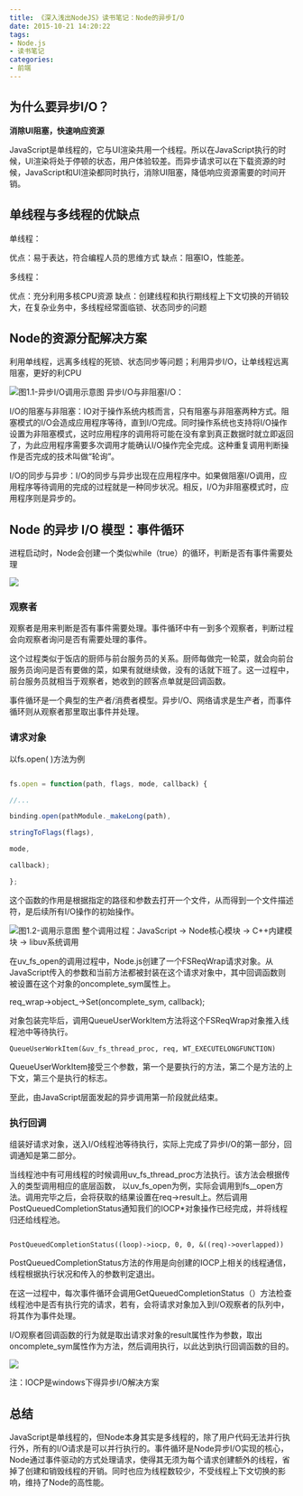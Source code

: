 ```yaml
---
title: 《深入浅出NodeJS》读书笔记：Node的异步I/O
date: 2015-10-21 14:20:22
tags:
- Node.js
- 读书笔记
categories:
- 前端
---
```

## 为什么要异步I/O？

**消除UI阻塞，快速响应资源**

JavaScript是单线程的，它与UI渲染共用一个线程。所以在JavaScript执行的时候，UI渲染将处于停顿的状态，用户体验较差。而异步请求可以在下载资源的时候，JavaScript和UI渲染都同时执行，消除UI阻塞，降低响应资源需要的时间开销。

## 单线程与多线程的优缺点

单线程：

优点：易于表达，符合编程人员的思维方式
缺点：阻塞IO，性能差。

多线程：

优点：充分利用多核CPU资源
缺点：创建线程和执行期线程上下文切换的开销较大，在复杂业务中，多线程经常面临锁、状态同步的问题

## Node的资源分配解决方案

利用单线程，远离多线程的死锁、状态同步等问题；利用异步I/O，让单线程远离阻塞，更好的利CPU

![图1.1-异步I/O调用示意图](https://mares.oss-cn-qingdao.aliyuncs.com/blog/%E3%80%8A%E6%B7%B1%E5%85%A5%E6%B5%85%E5%87%BANodeJS%E3%80%8B%E8%AF%BB%E4%B9%A6%E7%AC%94%E8%AE%B0%EF%BC%9ANode%E7%9A%84%E5%BC%82%E6%AD%A5IO/1.png)
异步I/O与非阻塞I/O：

I/O的阻塞与非阻塞：IO对于操作系统内核而言，只有阻塞与非阻塞两种方式。阻塞模式的I/O会造成应用程序等待，直到I/O完成。同时操作系统也支持将I/O操作设置为非阻塞模式，这时应用程序的调用将可能在没有拿到真正数据时就立即返回了，为此应用程序需要多次调用才能确认I/O操作完全完成。这种重复调用判断操作是否完成的技术叫做“轮询”。

I/O的同步与异步：I/O的同步与异步出现在应用程序中。如果做阻塞I/O调用，应用程序等待调用的完成的过程就是一种同步状况。相反，I/O为非阻塞模式时，应用程序则是异步的。

## Node 的异步 I/O 模型：事件循环

进程启动时，Node会创建一个类似while（true）的循环，判断是否有事件需要处理

![](https://mares.oss-cn-qingdao.aliyuncs.com/blog/%E3%80%8A%E6%B7%B1%E5%85%A5%E6%B5%85%E5%87%BANodeJS%E3%80%8B%E8%AF%BB%E4%B9%A6%E7%AC%94%E8%AE%B0%EF%BC%9ANode%E7%9A%84%E5%BC%82%E6%AD%A5IO/2.jpg)


### 观察者

观察者是用来判断是否有事件需要处理。事件循环中有一到多个观察者，判断过程会向观察者询问是否有需要处理的事件。

这个过程类似于饭店的厨师与前台服务员的关系。厨师每做完一轮菜，就会向前台服务员询问是否有要做的菜，如果有就继续做，没有的话就下班了。这一过程中，前台服务员就相当于观察者，她收到的顾客点单就是回调函数。

事件循环是一个典型的生产者/消费者模型。异步I/O、网络请求是生产者，而事件循环则从观察者那里取出事件并处理。

### 请求对象

以fs.open( )方法为例

```js

fs.open = function(path, flags, mode, callback) {

//...

binding.open(pathModule._makeLong(path),

stringToFlags(flags),

mode,

callback);

};

```

这个函数的作用是根据指定的路径和参数去打开一个文件，从而得到一个文件描述符，是后续所有I/O操作的初始操作。

![图1.2-调用示意图](https://mares.oss-cn-qingdao.aliyuncs.com/blog/%E3%80%8A%E6%B7%B1%E5%85%A5%E6%B5%85%E5%87%BANodeJS%E3%80%8B%E8%AF%BB%E4%B9%A6%E7%AC%94%E8%AE%B0%EF%BC%9ANode%E7%9A%84%E5%BC%82%E6%AD%A5IO/3.png)
整个调用过程：JavaScript -> Node核心模块 -> C++内建模块 -> libuv系统调用

在uv_fs_open的调用过程中，Node.js创建了一个FSReqWrap请求对象。从JavaScript传入的参数和当前方法都被封装在这个请求对象中，其中回调函数则被设置在这个对象的oncomplete_sym属性上。

req_wrap->object_->Set(oncomplete_sym, callback);

对象包装完毕后，调用QueueUserWorkItem方法将这个FSReqWrap对象推入线程池中等待执行。

```
QueueUserWorkItem(&uv_fs_thread_proc, req, WT_EXECUTELONGFUNCTION)
```

QueueUserWorkItem接受三个参数，第一个是要执行的方法，第二个是方法的上下文，第三个是执行的标志。

至此，由JavaScript层面发起的异步调用第一阶段就此结束。

### 执行回调

组装好请求对象，送入I/O线程池等待执行，实际上完成了异步I/O的第一部分，回调通知是第二部分。

当线程池中有可用线程的时候调用uv_fs_thread_proc方法执行。该方法会根据传入的类型调用相应的底层函数，     以uv_fs_open为例，实际会调用到fs__open方法。调用完毕之后，会将获取的结果设置在req->result上。然后调用PostQueuedCompletionStatus通知我们的IOCP*对象操作已经完成，并将线程归还给线程池。

```

PostQueuedCompletionStatus((loop)->iocp, 0, 0, &((req)->overlapped))

```

PostQueuedCompletionStatus方法的作用是向创建的IOCP上相关的线程通信，线程根据执行状况和传入的参数判定退出。

在这一过程中，每次事件循环会调用GetQueuedCompletionStatus（）方法检查线程池中是否有执行完的请求，若有，会将请求对象加入到I/O观察者的队列中，将其作为事件处理。

I/O观察者回调函数的行为就是取出请求对象的result属性作为参数，取出oncomplete_sym属性作为方法，然后调用执行，以此达到执行回调函数的目的。

![](https://mares.oss-cn-qingdao.aliyuncs.com/blog/%E3%80%8A%E6%B7%B1%E5%85%A5%E6%B5%85%E5%87%BANodeJS%E3%80%8B%E8%AF%BB%E4%B9%A6%E7%AC%94%E8%AE%B0%EF%BC%9ANode%E7%9A%84%E5%BC%82%E6%AD%A5IO/4.jpg)

注：IOCP是windows下得异步I/O解决方案

## 总结
JavaScript是单线程的，但Node本身其实是多线程的，除了用户代码无法并行执行外，所有的I/O请求是可以并行执行的。事件循环是Node异步I/O实现的核心，Node通过事件驱动的方式处理请求，使得其无须为每个请求创建额外的线程，省掉了创建和销毁线程的开销。同时也应为线程数较少，不受线程上下文切换的影响，维持了Node的高性能。
